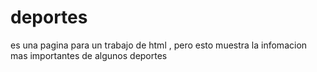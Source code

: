 # deportes
es una pagina para un trabajo de html , pero esto muestra la infomacion mas importantes de algunos deportes
